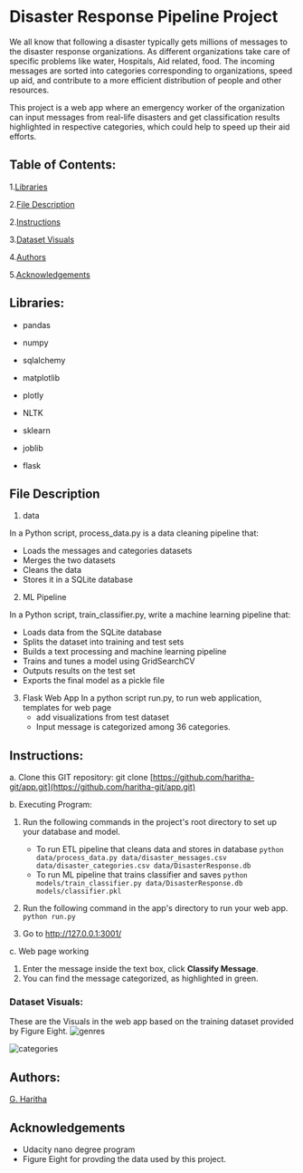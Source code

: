 # Disaster Response Pipeline Project
We all know that following a disaster typically gets millions of messages to the disaster response organizations. As different organizations take care of specific problems like water, Hospitals, Aid related, food. The incoming messages are sorted into categories corresponding to organizations, speed up aid, and contribute to a more efficient distribution of people and other resources.

This project is a web app where an emergency worker of the organization can input messages from real-life disasters and get classification results highlighted in respective categories, which could help to speed up their aid efforts.
## Table of Contents:
1.[Libraries](#Libraries)

2.[File Description](#file)

2.[Instructions](#Instructions)

3.[Dataset Visuals](#Visuals)

4.[Authors](#Authors)

5.[Acknowledgements](#Acknowledgements)

<a name="Libraries"></a>
## Libraries:
* pandas

* numpy

* sqlalchemy

* matplotlib

* plotly

* NLTK

* sklearn

* joblib

* flask

<a name="file"></a>
## File Description
1. data

In a Python script, process_data.py is a data cleaning pipeline that:
  - Loads the messages and categories datasets
  - Merges the two datasets
  - Cleans the data
  - Stores it in a SQLite database

2. ML Pipeline

In a Python script, train_classifier.py, write a machine learning pipeline that:
   - Loads data from the SQLite database
   - Splits the dataset into training and test sets
   - Builds a text processing and machine learning pipeline
   - Trains and tunes a model using GridSearchCV
   - Outputs results on the test set
   - Exports the final model as a pickle file

3. Flask Web App
In a python script run.py, to run web application, templates for web page
   - add visualizations from test dataset
   - Input message is categorized among 36 categories.
<a name="Instructions"></a>
## Instructions:
a. Clone this GIT repository:
git clone [https://github.com/haritha-git/app.git](https://github.com/haritha-git/app.git)

b. Executing Program:

1. Run the following commands in the project's root directory to set up your database and model.

    - To run ETL pipeline that cleans data and stores in database
        `python data/process_data.py data/disaster_messages.csv data/disaster_categories.csv data/DisasterResponse.db`
    - To run ML pipeline that trains classifier and saves
        `python models/train_classifier.py data/DisasterResponse.db models/classifier.pkl`

2. Run the following command in the app's directory to run your web app.
    `python run.py`

3. Go to http://127.0.0.1:3001/

c. Web page working
1. Enter the message inside the text box, click **Classify Message**.
2. You can find the message categorized, as highlighted in green.

<a name="Visuals"></a>
### Dataset Visuals:
These are the Visuals in the web app based on the training dataset provided by Figure Eight.
![genres](https://github.com/haritha-git/app/blob/master/Visuals/genres.png)

![categories](https://github.com/haritha-git/app/blob/master/Visuals/categories.png)

<a name = 'Authors'></a>
## Authors:
   [G. Haritha](https://github.com/haritha-git)
<a name='Acknowledgements'></a>
## Acknowledgements
   - Udacity nano degree program
   - Figure Eight for provding the data used by this project.
